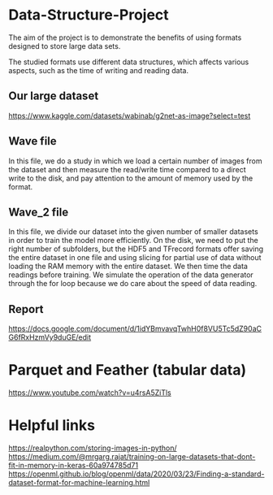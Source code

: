# Data-Structure-Project
The aim of the project is to demonstrate the benefits of using formats designed to store large data sets.

The studied formats use different data structures, which affects various aspects, such as the time of writing and reading data.

## Our large dataset
https://www.kaggle.com/datasets/wabinab/g2net-as-image?select=test

## Wave file 
In this file, we do a study in which we load a certain number of images from the dataset and then measure the read/write time compared to a direct write to the disk, and pay attention to the amount of memory used by the format.

## Wave_2 file
In this file, we divide our dataset into the given number of smaller datasets in order to train the model more efficiently. On the disk, we need to put the right number of subfolders, but the HDF5 and TFrecord formats offer saving the entire dataset in one file and using slicing for partial use of data without loading the RAM memory with the entire dataset. We then time the data readings before training. We simulate the operation of the data generator through the for loop because we do care about the speed of data reading.

## Report
https://docs.google.com/document/d/1idYBmvavqTwhH0f8VU5Tc5dZ90aCG6fRxHzmVy9duGE/edit

# Parquet and Feather (tabular data)
https://www.youtube.com/watch?v=u4rsA5ZiTls

# Helpful links
https://realpython.com/storing-images-in-python/
https://medium.com/@mrgarg.rajat/training-on-large-datasets-that-dont-fit-in-memory-in-keras-60a974785d71
https://openml.github.io/blog/openml/data/2020/03/23/Finding-a-standard-dataset-format-for-machine-learning.html
